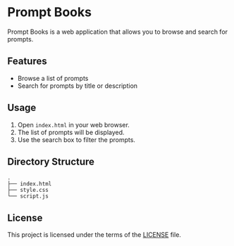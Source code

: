 # Prompt Books

Prompt Books is a web application that allows you to browse and search for prompts.

## Features

-   Browse a list of prompts
-   Search for prompts by title or description

## Usage

1.  Open `index.html` in your web browser.
2.  The list of prompts will be displayed.
3.  Use the search box to filter the prompts.

## Directory Structure

```
.
├── index.html
├── style.css
└── script.js
```

## License

This project is licensed under the terms of the [LICENSE](LICENSE) file.
